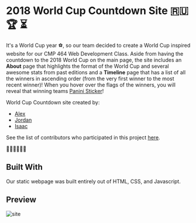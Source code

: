 # 2018 World Cup Countdown Site :ru: :trophy: :hourglass_flowing_sand:

It's a World Cup year :soccer:, so our team decided to create a World Cup inspired website for our CMP 464 Web Development Class. Aside from having the countdown to the 2018 World Cup on the main page, the site includes an **About** page that highlights the format of the World Cup and several awesome stats from past editions and a **Timeline** page that has a list of all the winners in ascending order (from the very first winner to the most recent winner)! When you hover over the flags of the winners, you will reveal that winning teams [Panini Sticker](http://www.goal.com/en-us/news/world-cup-2018-panini-release-date-how-much-are-stickers/1pzyk16tyv3qu1db8bien6yyc5)!


World Cup Countdown site created by: 
* [Alex](https://github.com/AlexFloresVeliz)
* [Jordan](https://github.com/j-falcon122)
* [Isaac](https://github.com/Isaaclipse)

See the list of contributors who participated in this project [here](https://github.com/lehman-webdev/project-1-yurrrrr/graphs/contributors).

👨‍🎓👨‍🎓👨‍🎓  

## Built With

Our static webpage was built entirely out of HTML, CSS, and Javascript.

## Preview 

![site](https://user-images.githubusercontent.com/23161228/38527358-48e73506-3c28-11e8-8fa8-e368d5b6b059.png)
